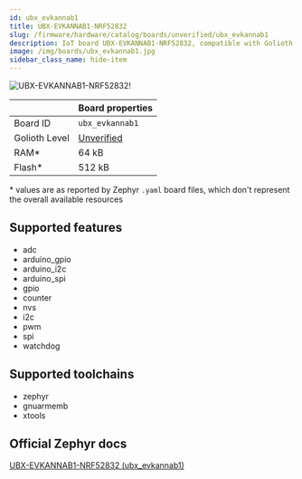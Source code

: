 ```yaml
---
id: ubx_evkannab1
title: UBX-EVKANNAB1-NRF52832
slug: /firmware/hardware/catalog/boards/unverified/ubx_evkannab1
description: IoT board UBX-EVKANNAB1-NRF52832, compatible with Golioth at unverified level.
image: /img/boards/ubx_evkannab1.jpg
sidebar_class_name: hide-item
---
```


[//]: # (This is an auto-generated file, do not edit! Changes to it will be lost upon re-generation)

![UBX-EVKANNAB1-NRF52832!](/img/boards/ubx_evkannab1.jpg "UBX-EVKANNAB1-NRF52832")

|                | Board properties     |
| -------------  | -------------------- |
| Board ID       | `ubx_evkannab1` |
| Golioth Level  | [Unverified](/firmware/hardware#unverified-boards) |
| RAM*           | 64 kB |
| Flash*         | 512 kB |

\* values are as reported by Zephyr `.yaml` board files, which don't represent the overall available resources



## Supported features

* adc
* arduino_gpio
* arduino_i2c
* arduino_spi
* gpio
* counter
* nvs
* i2c
* pwm
* spi
* watchdog

## Supported toolchains

* zephyr
* gnuarmemb
* xtools

## Official Zephyr docs

[UBX-EVKANNAB1-NRF52832 (ubx_evkannab1)](https://docs.zephyrproject.org/latest/boards/u-blox/ubx_evkannab1/doc/index.html)
